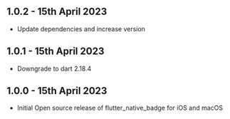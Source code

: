 ## 1.0.2 - 15th April 2023

- Update dependencies and increase version

## 1.0.1 - 15th April 2023

- Downgrade to dart 2.18.4

## 1.0.0 - 15th April 2023

- Initial Open source release of flutter_native_badge for iOS and macOS
